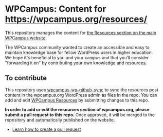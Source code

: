 # WPCampus: Content for https://wpcampus.org/resources/

This repository manages the content for [the Resources section on the main WPCampus website](https://wpcampus.org/resources/).

The WPCampus community wanted to create an accessible and easy to maintain knowledge base for fellow WordPress users in higher education. We hope it's beneficial to you and your campus and that you'll consider "forwarding it on" by contributing your own knowledge and resources.

## To contribute

This repository uses [wpcampus-wp-github-sync](https://github.com/wpcampus/wpcampus-wp-github-sync) to sync the resources post content in the wpcampus.org WordPress admin as files in the repo. You can add and edit [WPCampus Resources](https://wpcampus.org/resources/) by submitting changes to this repo.

**In order to add or edit the resources section of wpcampus.org, please submit a pull request to this repo.** Once approved, it will be merged to the repository and automatically published on the website.

* [Learn how to create a pull request](https://help.github.com/articles/creating-a-pull-request/)